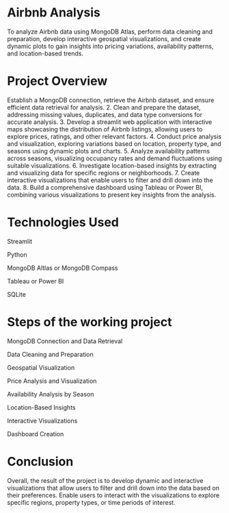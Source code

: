 # Airbnb Analysis

To analyze Airbnb data using MongoDB Atlas, perform data cleaning
and preparation, develop interactive geospatial visualizations, and create dynamic
plots to gain insights into pricing variations, availability patterns, and location-based
trends.


# Project Overview

Establish a MongoDB connection, retrieve the Airbnb dataset, and ensure
efficient data retrieval for analysis.
2. Clean and prepare the dataset, addressing missing values, duplicates, and
data type conversions for accurate analysis.
3. Develop a streamlit web application with interactive maps showcasing the
distribution of Airbnb listings, allowing users to explore prices, ratings, and
other relevant factors.
4. Conduct price analysis and visualization, exploring variations based on
location, property type, and seasons using dynamic plots and charts.
5. Analyze availability patterns across seasons, visualizing occupancy rates and
demand fluctuations using suitable visualizations.
6. Investigate location-based insights by extracting and visualizing data for
specific regions or neighborhoods.
7. Create interactive visualizations that enable users to filter and drill down into
the data.
8. Build a comprehensive dashboard using Tableau or Power BI, combining
various visualizations to present key insights from the analysis.


# Technologies Used 

Streamlit

Python

MongoDB Altlas or MongoDB Compass

Tableau or Power BI

SQLite

# Steps of the working project
MongoDB Connection and Data Retrieval

Data Cleaning and Preparation

Geospatial Visualization

Price Analysis and Visualization

Availability Analysis by Season

Location-Based Insights

Interactive Visualizations

Dashboard Creation

# Conclusion

Overall, the result of the project is to develop dynamic and interactive visualizations
that allow users to filter and drill down into the data based on their preferences.
Enable users to interact with the visualizations to explore specific regions,
property types, or time periods of interest.
